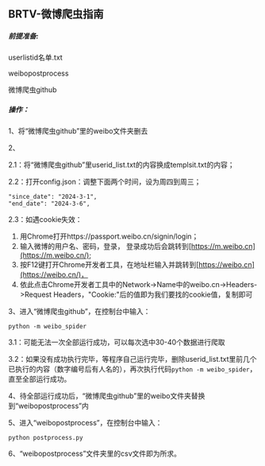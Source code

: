 ## BRTV-微博爬虫指南

##### 前提准备:

userlistid名单.txt

weibopostprocess

微博爬虫github

##### 操作：

1、将“微博爬虫github”里的weibo文件夹删去

2、

2.1：将“微博爬虫github”里userid_list.txt的内容换成templsit.txt的内容；

2.2：打开config.json：调整下面两个时间，设为周四到周三；

```
"since_date": "2024-3-1",
"end_date": "2024-3-6",
```

2.3：如遇cookie失效：

1. 用Chrome打开https://passport.weibo.cn/signin/login；
2. 输入微博的用户名、密码，登录， 登录成功后会跳转到[https://m.weibo.cn](https://m.weibo.cn/);
3. 按F12键打开Chrome开发者工具，在地址栏输入并跳转到[https://weibo.cn](https://weibo.cn/)，
4. 依此点击Chrome开发者工具中的Network->Name中的weibo.cn->Headers->Request Headers，"Cookie:"后的值即为我们要找的cookie值，复制即可

3、进入“微博爬虫github”，在控制台中输入：

```
python -m weibo_spider
```

3.1：可能无法一次全部运行成功，可以每次选中30-40个数据进行爬取

3.2：如果没有成功执行完毕，等程序自己运行完毕，删除userid_list.txt里前几个已执行的内容（数字编号后有人名的），再次执行代码`python -m weibo_spider`，直至全部运行成功。

4、待全部运行成功后，“微博爬虫github”里的weibo文件夹替换到“weibopostprocess”内

5、进入“weibopostprocess”，在控制台中输入：

```
python postprocess.py
```

6、“weibopostprocess”文件夹里的csv文件即为所求。

